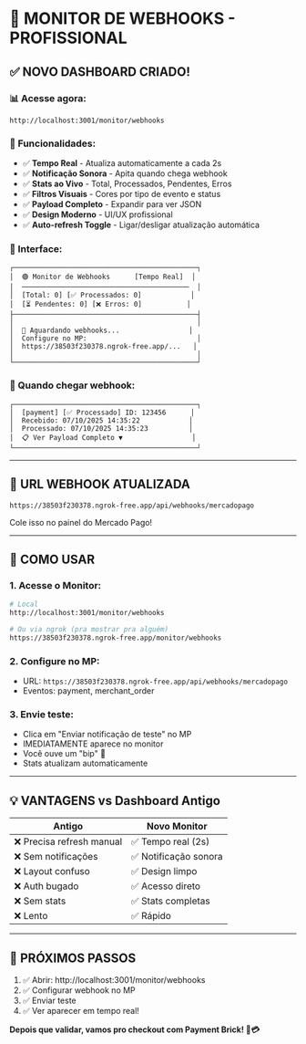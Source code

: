 # 🎯 MONITOR DE WEBHOOKS - PROFISSIONAL

## ✅ NOVO DASHBOARD CRIADO!

### **📊 Acesse agora:**
```
http://localhost:3001/monitor/webhooks
```

### **🚀 Funcionalidades:**
- ✅ **Tempo Real** - Atualiza automaticamente a cada 2s
- ✅ **Notificação Sonora** - Apita quando chega webhook
- ✅ **Stats ao Vivo** - Total, Processados, Pendentes, Erros
- ✅ **Filtros Visuais** - Cores por tipo de evento e status
- ✅ **Payload Completo** - Expandir para ver JSON
- ✅ **Design Moderno** - UI/UX profissional
- ✅ **Auto-refresh Toggle** - Ligar/desligar atualização automática

### **🎨 Interface:**
```
┌─────────────────────────────────────────────┐
│  🟢 Monitor de Webhooks      [Tempo Real]  │
│  ─────────────────────────────────────────  │
│  [Total: 0] [✅ Processados: 0]            │
│  [⏳ Pendentes: 0] [❌ Erros: 0]           │
├─────────────────────────────────────────────┤
│                                             │
│  📡 Aguardando webhooks...                 │
│  Configure no MP:                           │
│  https://38503f230378.ngrok-free.app/...   │
│                                             │
└─────────────────────────────────────────────┘
```

### **🔔 Quando chegar webhook:**
```
┌─────────────────────────────────────────────┐
│  [payment] [✅ Processado] ID: 123456      │
│  Recebido: 07/10/2025 14:35:22            │
│  Processado: 07/10/2025 14:35:23          │
│  📋 Ver Payload Completo ▼                 │
└─────────────────────────────────────────────┘
```

---

## 📡 URL WEBHOOK ATUALIZADA

```
https://38503f230378.ngrok-free.app/api/webhooks/mercadopago
```

Cole isso no painel do Mercado Pago!

---

## 🎯 COMO USAR

### **1. Acesse o Monitor:**
```bash
# Local
http://localhost:3001/monitor/webhooks

# Ou via ngrok (pra mostrar pra alguém)
https://38503f230378.ngrok-free.app/monitor/webhooks
```

### **2. Configure no MP:**
- URL: `https://38503f230378.ngrok-free.app/api/webhooks/mercadopago`
- Eventos: payment, merchant_order

### **3. Envie teste:**
- Clica em "Enviar notificação de teste" no MP
- IMEDIATAMENTE aparece no monitor
- Você ouve um "bip" 🔔
- Stats atualizam automaticamente

---

## 💡 VANTAGENS vs Dashboard Antigo

| Antigo | Novo Monitor |
|--------|--------------|
| ❌ Precisa refresh manual | ✅ Tempo real (2s) |
| ❌ Sem notificações | ✅ Notificação sonora |
| ❌ Layout confuso | ✅ Design limpo |
| ❌ Auth bugado | ✅ Acesso direto |
| ❌ Sem stats | ✅ Stats completas |
| ❌ Lento | ✅ Rápido |

---

## 🚀 PRÓXIMOS PASSOS

1. ✅ Abrir: http://localhost:3001/monitor/webhooks
2. ✅ Configurar webhook no MP
3. ✅ Enviar teste
4. ✅ Ver aparecer em tempo real!

**Depois que validar, vamos pro checkout com Payment Brick! 🎨💳**

